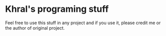 Khral's programing stuff
========================
Feel free to use this stuff in any project and if you use it,
please credit me or the author of original project.

